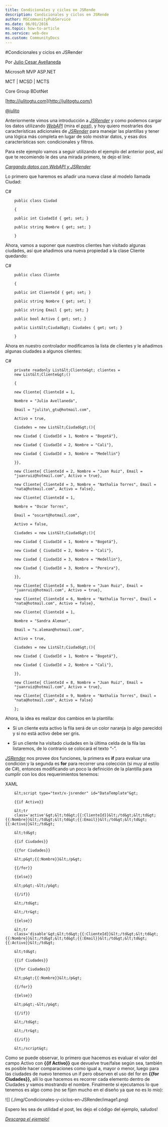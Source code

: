 ```yaml
---
title: Condicionales y ciclos en JSRende
description: Condicionales y ciclos en JSRende
author: MSCommunityPubService
ms.date: 06/01/2016
ms.topic: how-to-article
ms.service: web-dev
ms.custom: CommunityDocs
---
```









#Condicionales y ciclos en JSRender

Por [Julio Cesar Avellaneda](http://mvp.microsoft.com/en-us/MVP/Julio%20Cesar%20Avellaneda-4038198)

Microsoft MVP ASP.NET

MCT | MCSD | MCTS

Core Group BDotNet

[http://julitogtu.com](http://julitogtu.com/)

[@julito](https://twitter.com/julitogtu)

Anteriormente vimos una introducción a
[*JSRender*](http://borismoore.github.com/jsrender/demos/) y como
podemos cargar los datos utilizando
[*WebAPI*](http://www.asp.net/web-api) (mira el
[*post*](http://julitogtu.wordpress.com/2012/10/06/asp-net-cargando-datos-con-webapi-y-jsrender/)),
y hoy quiero mostrarles dos características adicionales de
[*JSRender*](http://borismoore.github.com/jsrender/demos/) para manejar
las plantillas y tener una lógica más completa en lugar de solo mostrar
datos, y esas dos características son: condicionales y filtros.

Para este ejemplo vamos a seguir utilizando el ejemplo del anterior
post, así que te recomiendo le des una mirada primero, te dejo el link:

[*Cargando datos con WebAPI y
JSRender*](http://julitogtu.wordpress.com/2012/10/06/asp-net-cargando-datos-con-webapi-y-jsrender/)

Lo primero que haremos es añadir una nueva clase al modelo llamada
Ciudad:

C\#

```
    public class Ciudad

    {

    public int CiudadId { get; set; }

    public string Nombre { get; set; }

    }
```

Ahora, vamos a suponer que nuestros clientes han visitado algunas
ciudades, así que añadimos una nueva propiedad a la clase Cliente
quedando:

C\#


```
    public class Cliente

    {

    public int ClienteId { get; set; }

    public string Nombre { get; set; }

    public string Email { get; set; }

    public bool Activo { get; set; }

    public List&lt;Ciudad&gt; Ciudades { get; set; }

    }
```

Ahora en nuestro controlador modificamos la lista de clientes y le
añadimos algunas ciudades a algunos clientes:

 C\#


```
    private readonly List&lt;Cliente&gt; clientes =
    new List&lt;Cliente&gt;()

    {

    new Cliente{ ClienteId = 1,

    Nombre = "Julio Avellaneda",

    Email = "julito\_gtu@hotmail.com",

    Activo = true,

    Ciudades = new List&lt;Ciudad&gt;(){

    new Ciudad { CiudadId = 1, Nombre = "Bogotá"},

    new Ciudad { CiudadId = 2, Nombre = "Cali"},

    new Ciudad { CiudadId = 3, Nombre = "Medellin"}

    }},

    new Cliente{ ClienteId = 2, Nombre = "Juan Ruiz", Email =
    "juanruiz@hotmail.com", Activo = true},

    new Cliente{ ClienteId = 3, Nombre = "Nathalia Torres", Email =
    "nata@hotmail.com", Activo = false},

    new Cliente{ ClienteId = 1,

    Nombre = "Oscar Torres",

    Email = "oscart@hotmail.com",

    Activo = false,

    Ciudades = new List&lt;Ciudad&gt;(){

    new Ciudad { CiudadId = 1, Nombre = "Bogotá"},

    new Ciudad { CiudadId = 2, Nombre = "Cali"},

    new Ciudad { CiudadId = 3, Nombre = "Medellin"},

    new Ciudad { CiudadId = 3, Nombre = "Pereira"},

    }},

    new Cliente{ ClienteId = 5, Nombre = "Juan Ruiz", Email =
    "juanruiz@hotmail.com", Activo = true},

    new Cliente{ ClienteId = 6, Nombre = "Nathalia Torres", Email =
    "nata@hotmail.com", Activo = false},

    new Cliente{ ClienteId = 1,

    Nombre = "Sandra Aleman",

    Email = "s.aleman@hotmail.com",

    Activo = true,

    Ciudades = new List&lt;Ciudad&gt;(){

    new Ciudad { CiudadId = 1, Nombre = "Bogotá"},

    new Ciudad { CiudadId = 2, Nombre = "Cali"},

    }},

    new Cliente{ ClienteId = 8, Nombre = "Juan Ruiz", Email =
    "juanruiz@hotmail.com", Activo = true},

    new Cliente{ ClienteId = 9, Nombre = "Nathalia Torres", Email =
    "nata@hotmail.com", Activo = false}

    };
```

Ahora, la idea es realizar dos cambios en la plantilla:

* Si un cliente esta activo la fila será de un color naranja (o algo parecido) y si no está activo debe ser gris.

* Si un cliente ha visitado ciudades en la última celda de la fila las listaremos, de lo contrario se colocará el texto “-”.

[*JSRender*](http://borismoore.github.com/jsrender/demos/) nos provee
dos funciones, la primera es **if** para evaluar una condición y la
segunda es **for** para recorrer una colección (si muy al estilo de
C\#), entonces modificando un poco la definición de la plantilla para
cumplir con los dos requerimientos tenemos:

XAML

```
    &lt;script type="text/x-jsrender" id="DataTemplate"&gt;

    {{if Activo}}

    &lt;tr
    class='active'&gt;&lt;td&gt;{{:ClienteId}}&lt;/td&gt;&lt;td&gt;{{:Nombre}}&lt;/td&gt;&lt;td&gt;{{:Email}}&lt;/td&gt;&lt;td&gt;{{:Activo}}&lt;/td&gt;

    &lt;td&gt;

    {{if Ciudades}}

    {{for Ciudades}}

    &lt;p&gt;{{:Nombre}}&lt;/p&gt;

    {{/for}}

    {{else}}

    &lt;p&gt;-&lt;/p&gt;

    {{/if}}

    &lt;/td&gt;

    &lt;/tr&gt;

    {{else}}

    &lt;tr
    class='disable'&gt;&lt;td&gt;{{:ClienteId}}&lt;/td&gt;&lt;td&gt;{{:Nombre}}&lt;/td&gt;&lt;td&gt;{{:Email}}&lt;/td&gt;&lt;td&gt;{{:Activo}}&lt;/td&gt;

    &lt;td&gt;

    {{if Ciudades}}

    {{for Ciudades}}

    &lt;p&gt;{{:Nombre}}&lt;/p&gt;

    {{/for}}

    {{else}}

    &lt;p&gt;-&lt;/p&gt;

    {{/if}}

    &lt;/td&gt;

    &lt;/tr&gt;

    {{/if}}

    &lt;/script&gt;
```

Como se puede observar, lo primero que hacemos es evaluar el valor del
campo Activo con **{{if Activo}}** que devuelve true/false según sea,
también es posible hacer comparaciones como igual a, mayor o menor,
luego para las ciudades de nuevo tenemos un if pero observen el uso del
for en **{{for Ciudades}},** allí lo que hacemos es recorrer cada
elemento dentro de Ciudades y vamos mostrando el nombre. Finalmente si
ejecutamos lo que tenemos es algo como (no se fijen mucho en el diseño
ya que no es lo mío):

![] (./img/Condicionales-y-ciclos-en-JSRender/image1.png)

Espero les sea de utilidad el post, les dejo el código del ejemplo,
saludos!

[*Descarga el ejemplo!*](http://sdrv.ms/TsKI0m)


